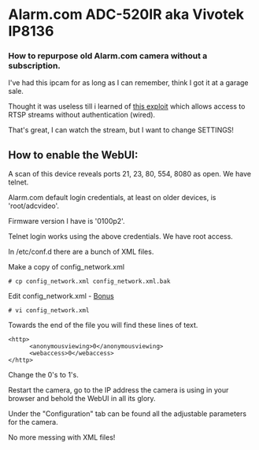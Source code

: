 # Alarm.com ADC-520IR aka Vivotek IP8136 
### How to repurpose old Alarm.com camera without a subscription. 


I've had this ipcam for as long as I can remember, think I got it at a garage sale. 

Thought it was useless till i learned of [this exploit](https://www.exploit-db.com/exploits/29516) which allows access to RTSP streams without authentication (wired). 

That's great, I can watch the stream, but I want to change SETTINGS! 

## How to enable the WebUI: 

A scan of this device reveals ports 21, 23, 80, 554, 8080 as open. We have telnet. 

Alarm.com default login credentials, at least on older devices, is 'root/adcvideo'.  

Firmware version I have is '0100p2'. 

Telnet login works using the above credentials. We have root access. 

In /etc/conf.d there are a bunch of XML files. 

Make a copy of config_network.xml
```
# cp config_network.xml config_network.xml.bak
```
Edit config_network.xml - [Bonus](http://www.linux-admins.net/2011/01/vi-cheat-sheet.html)
```
# vi config_network.xml
```
Towards the end of the file you will find these lines of text.
```
<http>
      <anonymousviewing>0</anonymousviewing>
      <webaccess>0</webaccess>
</http>
```
Change the 0's to 1's.

Restart the camera, go to the IP address the camera is using in your browser and behold the WebUI in all its glory. 

Under the "Configuration" tab can be found all the adjustable parameters for the camera. 

No more messing with XML files! 

